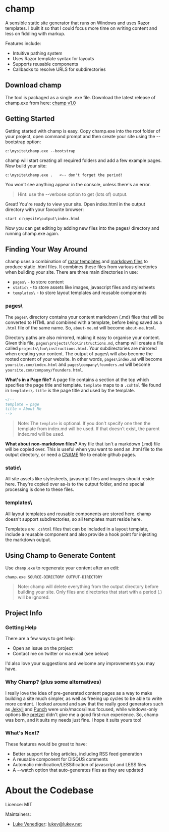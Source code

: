 # champ
A sensible static site generator that runs on Windows and uses Razor templates. I built it so that I could focus more time on writing content and less on fiddling with markup.

Features include:
* Intuitive pathing system
* Uses Razor template syntax for layouts
* Supports reusable components
* Callbacks to resolve URLS for subdirectories

## Download champ
The tool is packaged as a single .exe file. Download the latest release of champ.exe from here: [champ v1.0](https://github.com/lukevenediger/champ/releases/tag/v1.0)

## Getting Started
Getting started with champ is easy. Copy champ.exe into the root folder of your project, open command prompt 
and then create your site using the --bootstrap option:

```
c:\mysite\champ.exe --bootstrap
```

champ will start creating all required folders and add a few example pages. Now build your site:

```
c:\mysite\champ.exe .   <-- don't forget the period!
```

You won't see anything appear in the console, unless there's an error.

> Hint: use the --verbose option to get (lots of) output.

Great! You're ready to view your site. Open index.html in the output directory with your favourite browser:

```
start c:\mysite\output\index.html
```

Now you can get editing by adding new files into the pages/ directory and running champ.exe again.

## Finding Your Way Around
champ uses a combination of [razor templates](http://weblogs.asp.net/scottgu/archive/2010/07/02/introducing-razor.aspx) and [markdown files](http://daringfireball.net/projects/markdown/syntax) 
to produce static .html files. It combines these files from various directories when building your site. There are three main directories in use:

* `pages\` - to store content 
* `static\` - to store assets like images, javascript files and stylesheets
* `templates\` - to store layout templates and reusable components

### pages\
The `pages\` directory contains your content markdown (.md) files that will be converted to HTML and combined with a template, 
before being saved as a `.html` file of the same name. So, `about-me.md` will become `about-me.html`.

Directory paths are also mirrored, making it easy to organise your content. Given this file, `pages\projects\foo\instructions.md`, 
champ will create a file called `projects\foo\instructions.html`. Your subdirectories are mirrored when creating your content.
The output of pages\ will also become the rooted content of your website. In other words, `pages\index.md` will become `yoursite.com/index.html`
and `pages\company\founders.md` will become `yoursite.com/company/founders.html`.

**What's in a Page file?**
A page file contains a section at the top which specifies the page title and template. `template` maps to a `.cshtml` file found in `templates\`. 
`title` is the page title and used by the template.

```html
<!--
template = page
title = About Me
-->
```

> Note: The `template` is optional. If you don't specify one then the template from index.md will be used. 
If that doesn't exist, the parent index.md will be used.

**What about non-markdown files?**
Any file that isn't a markdown (.md) file will be copied over. This is useful when you want to send an .html file to the output directory, or need a [CNAME](https://help.github.com/articles/setting-up-a-custom-domain-with-pages#setting-the-domain-in-your-repo) file to enable github pages.

### static\
All site assets like stylesheets, javascript files and images should reside here. They're copied over as-is to the output folder, and no special processing is done to these files.

### templates\
All layout templates and reusable components are stored here. champ doesn't support subdirectories, so all templates must reside here. 

Templates are `.cshtml` files that can be included in a layout template, include a reusable component and also provide a hook point for injecting the markdown output.

## Using Champ to Generate Content
Use `champ.exe` to regenerate your content after an edit:

```
champ.exe SOURCE-DIRECTORY OUTPUT-DIRECTORY
```

> Note: champ will delete everything from the output directory before building your site. Only files and directories
that start with a period (.) will be ignored.

## Project Info

### Getting Help
There are a few ways to get help:
* Open an issue on the project
* Contact me on twitter or via email (see below)

I'd also love your suggestions and welcome any improvements you may have.

### Why Champ? (plus some alternatives)
I really love the idea of pre-generated content pages as a way to make building a site much simpler, as well as freeing up cycles
to be able to write more content. I looked around and saw that the really good generators such as [Jekyll](http://github.com/mojombo/jekyll) 
and [Punch](http://laktek.github.com/punch) were unix/macos/linux focused, while windows-only options like [pretzel](https://github.com/Code52/pretzel) 
didn't give me a good first-run experience. So, champ was born, and it suits my needs just fine. I hope it suits yours too!

### What's Next?
These features would be great to have:
* Better support for blog articles, including RSS feed generation
* A reusable component for DISQUS comments
* Automatic minification/LESSification of javascript and LESS files
* A --watch option that auto-generates files as they are updated

# About the Codebase
Licence: MIT

Maintainers:
* [Luke Venediger](http://lukevenediger.github.io/): [lukev@lukev.net](mailto:lukev@lukev.net)